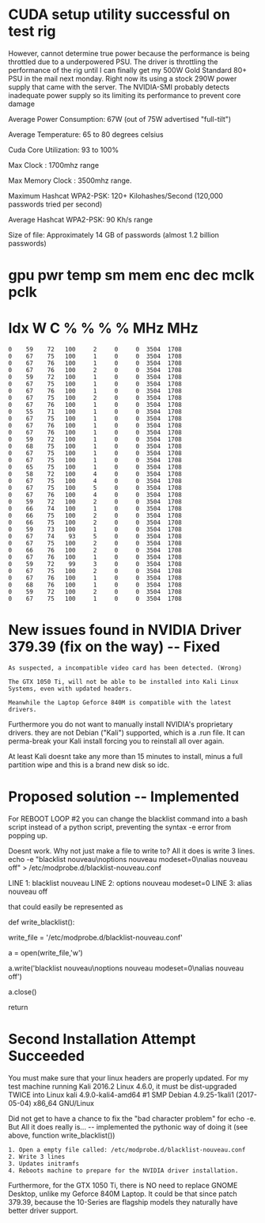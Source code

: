 # CUDA setup utility successful on test rig

However, cannot determine true power because the performance is being throttled due to a underpowered PSU. The driver is throttling the performance of the rig until I can finally get my 500W Gold Standard 80+ PSU in the mail next monday. Right now its using a stock 290W power supply that came with the server. The NVIDIA-SMI probably detects inadequate power supply so its limiting its performance to prevent core damage

Average Power Consumption: 67W (out of 75W advertised "full-tilt")

Average Temperature: 65 to 80 degrees celsius

Cuda Core Utilization: 93 to 100%

Max Clock : 1700mhz range

Max Memory Clock : 3500mhz range.

Maximum Hashcat WPA2-PSK: 120+ Kilohashes/Second (120,000 passwords tried per second)

Average Hashcat WPA2-PSK: 90 Kh/s range

Size of file: Approximately 14 GB of passwords (almost 1.2 billion passwords)

# gpu   pwr  temp    sm   mem   enc   dec  mclk  pclk
# Idx     W     C     %     %     %     %   MHz   MHz
    0    59    72   100     2     0     0  3504  1708
    0    67    75   100     1     0     0  3504  1708
    0    67    76   100     1     0     0  3504  1708
    0    67    76   100     2     0     0  3504  1708
    0    59    72   100     1     0     0  3504  1708
    0    67    75   100     1     0     0  3504  1708
    0    67    76   100     1     0     0  3504  1708
    0    67    75   100     2     0     0  3504  1708
    0    67    76   100     1     0     0  3504  1708
    0    55    71   100     1     0     0  3504  1708
    0    67    75   100     1     0     0  3504  1708
    0    67    76   100     1     0     0  3504  1708
    0    67    76   100     1     0     0  3504  1708
    0    59    72   100     1     0     0  3504  1708
    0    68    75   100     1     0     0  3504  1708
    0    67    75   100     1     0     0  3504  1708
    0    67    75   100     1     0     0  3504  1708
    0    65    75   100     1     0     0  3504  1708
    0    58    72   100     4     0     0  3504  1708
    0    67    75   100     4     0     0  3504  1708
    0    67    75   100     5     0     0  3504  1708
    0    67    76   100     4     0     0  3504  1708
    0    59    72   100     2     0     0  3504  1708
    0    66    74   100     1     0     0  3504  1708
    0    66    75   100     2     0     0  3504  1708
    0    66    75   100     2     0     0  3504  1708
    0    59    73   100     1     0     0  3504  1708
    0    67    74    93     5     0     0  3504  1708
    0    67    75   100     2     0     0  3504  1708
    0    66    76   100     2     0     0  3504  1708
    0    67    76   100     1     0     0  3504  1708
    0    59    72    99     3     0     0  3504  1708
    0    67    75   100     2     0     0  3504  1708
    0    67    76   100     1     0     0  3504  1708
    0    68    76   100     1     0     0  3504  1708
    0    59    72   100     2     0     0  3504  1708
    0    67    75   100     1     0     0  3504  1708


# New issues found in NVIDIA Driver 379.39 (fix on the way) -- Fixed

    As suspected, a incompatible video card has been detected. (Wrong)

    The GTX 1050 Ti, will not be able to be installed into Kali Linux Systems, even with updated headers. 

    Meanwhile the Laptop Geforce 840M is compatible with the latest drivers. 

Furthermore you do not want to manually install NVIDIA's proprietary drivers. they are not Debian ("Kali") supported, which is a .run file. It can perma-break your Kali install forcing you to reinstall all over again.

At least Kali doesnt take any more than 15 minutes to install, minus a full partition wipe and this is a brand new disk so idc.

# Proposed solution -- Implemented

For REBOOT LOOP #2 you can change the blacklist command into a bash script instead of a python script, preventing the syntax -e error from popping up.

Doesnt work. Why not just make a file to write to? All it does is write 3 lines. echo -e "blacklist nouveau\noptions nouveau modeset=0\nalias nouveau off" > /etc/modprobe.d/blacklist-nouveau.conf

LINE 1: blacklist nouveau
LINE 2: options nouveau modeset=0
LINE 3: alias nouveau off

that could easily be represented as

def write_blacklist():

  write_file = '/etc/modprobe.d/blacklist-nouveau.conf'
  
  a = open(write_file,'w')
  
  a.write('blacklist nouveau\noptions nouveau modeset=0\nalias nouveau off')
  
  a.close()
  
  return 

# Second Installation Attempt Succeeded
You must make sure that your linux headers are properly updated. For my test machine running Kali 2016.2 Linux 4.6.0, it must be dist-upgraded TWICE into Linux kali 4.9.0-kali4-amd64 #1 SMP Debian 4.9.25-1kali1 (2017-05-04) x86_64 GNU/Linux

Did not get to have a chance to fix the "bad character problem" for echo -e. But All it does really is... -- implemented the pythonic way of doing it (see above, function write_blacklist())

    1. Open a empty file called: /etc/modprobe.d/blacklist-nouveau.conf
    2. Write 3 lines
    3. Updates initramfs
    4. Reboots machine to prepare for the NVIDIA driver installation. 

Furthermore, for the GTX 1050 Ti, there is NO need to replace GNOME Desktop, unlike my Geforce 840M Laptop. It could be that since patch 379.39, because the 10-Series are flagship models they naturally have better driver support. 
